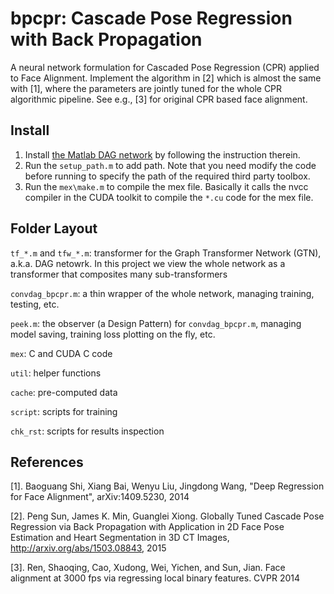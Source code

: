 # bpcpr: Cascade Pose Regression with Back Propagation
A neural network formulation for Cascaded Pose Regression (CPR) applied to Face Alignment. Implement the algorithm in [2] which is almost the same with [1], where the parameters are jointly tuned for the whole CPR algorithmic pipeline. See e.g., [3] for original CPR based face alignment.

## Install
1. Install [the Matlab DAG network](https://github.com/pengsun/MatConvDAG) by following the instruction therein.
2. Run the `setup_path.m` to add path. Note that you need modify the code before running to specify the path of the required third party toolbox.
3. Run the `mex\make.m` to compile the mex file. Basically it calls the nvcc compiler in the CUDA toolkit to compile the `*.cu` code for the mex file.

## Folder Layout
`tf_*.m` and `tfw_*.m`: transformer for the Graph Transformer Network (GTN), a.k.a. DAG netowrk. In this project we view the whole network as a transformer that composites many sub-transformers

`convdag_bpcpr.m`: a thin wrapper of the whole network, managing training, testing, etc. 

`peek.m`: the observer (a Design Pattern) for `convdag_bpcpr.m`, managing model saving, training loss plotting on the fly, etc.

`mex`: C and CUDA C code

`util`: helper functions

`cache`: pre-computed data

`script`: scripts for training

`chk_rst`: scripts for results inspection

## References
[1]. Baoguang Shi, Xiang Bai, Wenyu Liu, Jingdong Wang, "Deep Regression for Face Alignment", arXiv:1409.5230, 2014

[2]. Peng Sun, James K. Min, Guanglei Xiong. Globally Tuned Cascade Pose Regression via Back Propagation with Application in 2D Face Pose Estimation and Heart Segmentation in 3D CT Images, http://arxiv.org/abs/1503.08843, 2015

[3]. Ren, Shaoqing, Cao, Xudong, Wei, Yichen, and Sun, Jian. Face alignment at 3000 fps via regressing local binary features. CVPR 2014
